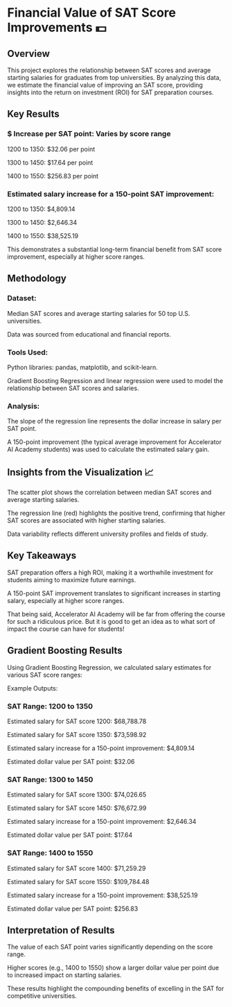 # Financial Value of SAT Score Improvements 💵

## Overview

This project explores the relationship between SAT scores and average starting salaries for graduates from top universities. By analyzing this data, we estimate the financial value of improving an SAT score, providing insights into the return on investment (ROI) for SAT preparation courses.

## Key Results

### $ Increase per SAT point: Varies by score range

1200 to 1350: $32.06 per point

1300 to 1450: $17.64 per point

1400 to 1550: $256.83 per point

### Estimated salary increase for a 150-point SAT improvement:

1200 to 1350: $4,809.14

1300 to 1450: $2,646.34

1400 to 1550: $38,525.19

This demonstrates a substantial long-term financial benefit from SAT score improvement, especially at higher score ranges.

## Methodology

### Dataset:

Median SAT scores and average starting salaries for 50 top U.S. universities.

Data was sourced from educational and financial reports.

### Tools Used:

Python libraries: pandas, matplotlib, and scikit-learn.

Gradient Boosting Regression and linear regression were used to model the relationship between SAT scores and salaries.

### Analysis:

The slope of the regression line represents the dollar increase in salary per SAT point.

A 150-point improvement (the typical average improvement for Accelerator AI Academy students) was used to calculate the estimated salary gain.

## Insights from the Visualization 📈

The scatter plot shows the correlation between median SAT scores and average starting salaries.

The regression line (red) highlights the positive trend, confirming that higher SAT scores are associated with higher starting salaries.

Data variability reflects different university profiles and fields of study.

## Key Takeaways

SAT preparation offers a high ROI, making it a worthwhile investment for students aiming to maximize future earnings.

A 150-point SAT improvement translates to significant increases in starting salary, especially at higher score ranges.

That being said, Accelerator AI Academy will be far from offering the course for such a ridiculous price. But it is good to get an idea as to what sort of impact the course can have for students!

## Gradient Boosting Results

Using Gradient Boosting Regression, we calculated salary estimates for various SAT score ranges:

Example Outputs:

### SAT Range: 1200 to 1350

Estimated salary for SAT score 1200: $68,788.78

Estimated salary for SAT score 1350: $73,598.92

Estimated salary increase for a 150-point improvement: $4,809.14

Estimated dollar value per SAT point: $32.06

### SAT Range: 1300 to 1450

Estimated salary for SAT score 1300: $74,026.65

Estimated salary for SAT score 1450: $76,672.99

Estimated salary increase for a 150-point improvement: $2,646.34

Estimated dollar value per SAT point: $17.64

### SAT Range: 1400 to 1550

Estimated salary for SAT score 1400: $71,259.29

Estimated salary for SAT score 1550: $109,784.48

Estimated salary increase for a 150-point improvement: $38,525.19

Estimated dollar value per SAT point: $256.83

## Interpretation of Results

The value of each SAT point varies significantly depending on the score range.

Higher scores (e.g., 1400 to 1550) show a larger dollar value per point due to increased impact on starting salaries.

These results highlight the compounding benefits of excelling in the SAT for competitive universities.
